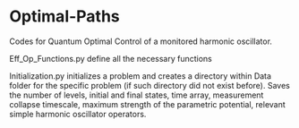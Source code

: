 # Optimal-Paths
Codes for Quantum Optimal Control of a monitored harmonic oscillator.


Eff_Op_Functions.py define all the necessary functions

Initialization.py initializes a problem and creates a directory within Data folder for the specific problem (if such directory did not exist before). Saves the number of levels, initial and final states, time array, measurement collapse timescale, maximum strength of the parametric potential, relevant simple harmonic oscillator operators.



